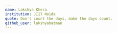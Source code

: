 ```yaml
---
name: Lakshya Khera
institution: JIIT Noida
quote: Don't count the days, make the days count.
github_user: lakshyabatman
---
```


